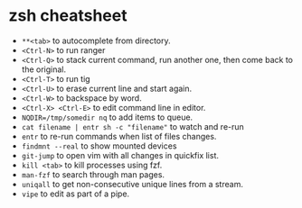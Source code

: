 # zsh cheatsheet

*   `**<tab>` to autocomplete from directory.
*   `<Ctrl-N>` to run ranger
*   `<Ctrl-Q>` to stack current command, run another one, then come back to the original.
*   `<Ctrl-T>` to run tig
*   `<Ctrl-U>` to erase current line and start again.
*   `<Ctrl-W>` to backspace by word.
*   `<Ctrl-X> <Ctrl-E>` to edit command line in editor.
*   `NQDIR=/tmp/somedir nq` to add items to queue.
*   `cat filename | entr sh -c "filename"` to watch and re-run
*   `entr` to re-run commands when list of files changes.
*   `findmnt --real` to show mounted devices
*   `git-jump` to open vim with all changes in quickfix list.
*   `kill <tab>` to kill processes using fzf.
*   `man-fzf` to search through man pages.
*   `uniqall` to get non-consecutive unique lines from a stream.
*   `vipe` to edit as part of a pipe.

<!-- vim: set nospell: -->
